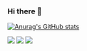### Hi there 👋
[![Anurag's GitHub stats](https://github-readme-stats.vercel.app/api?username=patrickmps&hide=contribs,prs&count_private=true&show_icons=true&bg_color=105,000000,0d0d0d&border_color=9d4edd&title_color=e0aaff&text_color=9d4edd&icon_color=e0aaff&border_radius=10)
](https://github.com/anuraghazra/github-readme-stats)
<!--
[![Top Langs](https://github-readme-stats.vercel.app/api/top-langs/?username=patrickmps&layout=compact&bg_color=105,000000,0d0d0d&border_color=9d4edd&title_color=e0aaff&text_color=9d4edd&icon_color=e0aaff&border_radius=10)](https://github.com/anuraghazra/github-readme-stats)
-->

<a href="https://www.linkedin.com/in/patrickmps/"><img src="https://img.shields.io/badge/LinkedIn-0077B5?style=for-the-badge&logo=linkedin&logoColor=white&color=9d4edd"></a>
<a href="mailto:patrickmota22@gmail.com"><img src="https://img.shields.io/badge/Gmail-D14836?style=for-the-badge&logo=gmail&logoColor=white&color=9d4edd"></a>
<a href="https://www.instagram.com/trick_mps"><img src="https://img.shields.io/badge/Instagram-E4405F?style=for-the-badge&logo=instagram&logoColor=white&color=9d4edd"></a>
<!--
**patrickmps/patrickmps** is a ✨ _special_ ✨ repository because its `README.md` (this file) appears on your GitHub profile.

Here are some ideas to get you started:

- 🔭 I’m currently working on ...
- 🌱 I’m currently learning ...
- 👯 I’m looking to collaborate on ...
- 🤔 I’m looking for help with ...
- 💬 Ask me about ...
- 📫 How to reach me: ...
- 😄 Pronouns: ...
- ⚡ Fun fact: ...
-->
